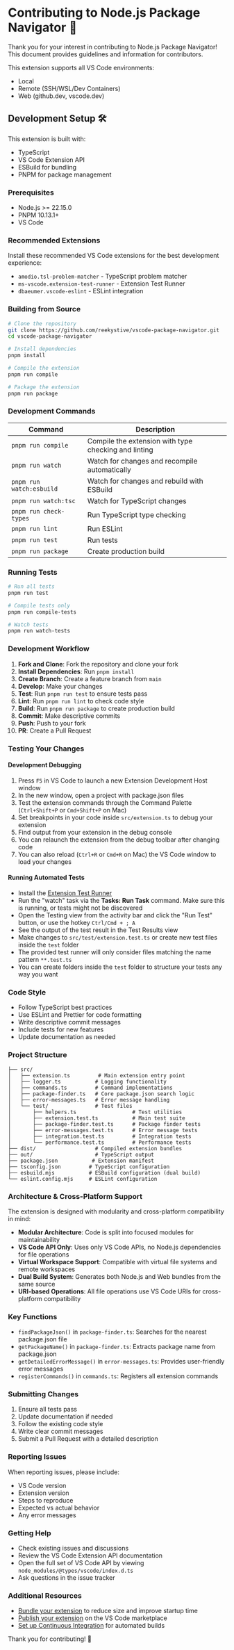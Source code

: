 # Contributing to Node.js Package Navigator 🤝

Thank you for your interest in contributing to Node.js Package Navigator! This document provides guidelines and information for contributors.

This extension supports all VS Code environments:

- Local
- Remote (SSH/WSL/Dev Containers)
- Web (github.dev, vscode.dev)

## Development Setup 🛠️

This extension is built with:

- TypeScript
- VS Code Extension API
- ESBuild for bundling
- PNPM for package management

### Prerequisites

- Node.js >= 22.15.0
- PNPM 10.13.1+
- VS Code

### Recommended Extensions

Install these recommended VS Code extensions for the best development experience:

- `amodio.tsl-problem-matcher` - TypeScript problem matcher
- `ms-vscode.extension-test-runner` - Extension Test Runner
- `dbaeumer.vscode-eslint` - ESLint integration

### Building from Source

```bash
# Clone the repository
git clone https://github.com/reekystive/vscode-package-navigator.git
cd vscode-package-navigator

# Install dependencies
pnpm install

# Compile the extension
pnpm run compile

# Package the extension
pnpm run package
```

### Development Commands

| Command                  | Description                                          |
| ------------------------ | ---------------------------------------------------- |
| `pnpm run compile`       | Compile the extension with type checking and linting |
| `pnpm run watch`         | Watch for changes and recompile automatically        |
| `pnpm run watch:esbuild` | Watch for changes and rebuild with ESBuild           |
| `pnpm run watch:tsc`     | Watch for TypeScript changes                         |
| `pnpm run check-types`   | Run TypeScript type checking                         |
| `pnpm run lint`          | Run ESLint                                           |
| `pnpm run test`          | Run tests                                            |
| `pnpm run package`       | Create production build                              |

### Running Tests

```bash
# Run all tests
pnpm run test

# Compile tests only
pnpm run compile-tests

# Watch tests
pnpm run watch-tests
```

### Development Workflow

1. **Fork and Clone**: Fork the repository and clone your fork
2. **Install Dependencies**: Run `pnpm install`
3. **Create Branch**: Create a feature branch from `main`
4. **Develop**: Make your changes
5. **Test**: Run `pnpm run test` to ensure tests pass
6. **Lint**: Run `pnpm run lint` to check code style
7. **Build**: Run `pnpm run package` to create production build
8. **Commit**: Make descriptive commits
9. **Push**: Push to your fork
10. **PR**: Create a Pull Request

### Testing Your Changes

#### Development Debugging

1. Press `F5` in VS Code to launch a new Extension Development Host window
2. In the new window, open a project with package.json files
3. Test the extension commands through the Command Palette (`Ctrl+Shift+P` or `Cmd+Shift+P` on Mac)
4. Set breakpoints in your code inside `src/extension.ts` to debug your extension
5. Find output from your extension in the debug console
6. You can relaunch the extension from the debug toolbar after changing code
7. You can also reload (`Ctrl+R` or `Cmd+R` on Mac) the VS Code window to load your changes

#### Running Automated Tests

- Install the [Extension Test Runner](https://marketplace.visualstudio.com/items?itemName=ms-vscode.extension-test-runner)
- Run the "watch" task via the **Tasks: Run Task** command. Make sure this is running, or tests might not be discovered
- Open the Testing view from the activity bar and click the "Run Test" button, or use the hotkey `Ctrl/Cmd + ; A`
- See the output of the test result in the Test Results view
- Make changes to `src/test/extension.test.ts` or create new test files inside the `test` folder
- The provided test runner will only consider files matching the name pattern `**.test.ts`
- You can create folders inside the `test` folder to structure your tests any way you want

### Code Style

- Follow TypeScript best practices
- Use ESLint and Prettier for code formatting
- Write descriptive commit messages
- Include tests for new features
- Update documentation as needed

### Project Structure

```plaintext
├── src/
│   ├── extension.ts         # Main extension entry point
│   ├── logger.ts           # Logging functionality
│   ├── commands.ts         # Command implementations
│   ├── package-finder.ts   # Core package.json search logic
│   ├── error-messages.ts   # Error message handling
│   └── test/               # Test files
│       ├── helpers.ts                  # Test utilities
│       ├── extension.test.ts           # Main test suite
│       ├── package-finder.test.ts      # Package finder tests
│       ├── error-messages.test.ts      # Error message tests
│       ├── integration.test.ts         # Integration tests
│       └── performance.test.ts         # Performance tests
├── dist/                   # Compiled extension bundles
├── out/                    # TypeScript output
├── package.json           # Extension manifest
├── tsconfig.json         # TypeScript configuration
├── esbuild.mjs           # ESBuild configuration (dual build)
└── eslint.config.mjs     # ESLint configuration
```

### Architecture & Cross-Platform Support

The extension is designed with modularity and cross-platform compatibility in mind:

- **Modular Architecture**: Code is split into focused modules for maintainability
- **VS Code API Only**: Uses only VS Code APIs, no Node.js dependencies for file operations
- **Virtual Workspace Support**: Compatible with virtual file systems and remote workspaces
- **Dual Build System**: Generates both Node.js and Web bundles from the same source
- **URI-based Operations**: All file operations use VS Code URIs for cross-platform compatibility

### Key Functions

- `findPackageJson()` in `package-finder.ts`: Searches for the nearest package.json file
- `getPackageName()` in `package-finder.ts`: Extracts package name from package.json
- `getDetailedErrorMessage()` in `error-messages.ts`: Provides user-friendly error messages
- `registerCommands()` in `commands.ts`: Registers all extension commands

### Submitting Changes

1. Ensure all tests pass
2. Update documentation if needed
3. Follow the existing code style
4. Write clear commit messages
5. Submit a Pull Request with a detailed description

### Reporting Issues

When reporting issues, please include:

- VS Code version
- Extension version
- Steps to reproduce
- Expected vs actual behavior
- Any error messages

### Getting Help

- Check existing issues and discussions
- Review the VS Code Extension API documentation
- Open the full set of VS Code API by viewing `node_modules/@types/vscode/index.d.ts`
- Ask questions in the issue tracker

### Additional Resources

- [Bundle your extension](https://code.visualstudio.com/api/working-with-extensions/bundling-extension) to reduce size and improve startup time
- [Publish your extension](https://code.visualstudio.com/api/working-with-extensions/publishing-extension) on the VS Code marketplace
- [Set up Continuous Integration](https://code.visualstudio.com/api/working-with-extensions/continuous-integration) for automated builds

Thank you for contributing! 🎉
